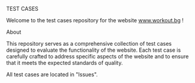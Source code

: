 TEST CASES

Welcome to the test cases repository for the website www.workout.bg !

About

This repository serves as a comprehensive collection of test cases designed to evaluate the functionality of the website. Each test case is carefully crafted to address specific aspects of the website and to ensure that it meets the expected standards of quality.

All test cases are located in "Issues".

